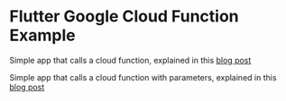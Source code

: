 # Flutter Google Cloud Function Example

Simple app that calls a cloud function, explained in this [blog post](https://bartvwezel.nl/flutter/flutter-calling-a-google-cloud-function/)

Simple app that calls a cloud function with parameters, explained in this [blog post](https://bartvwezel.nl/flutter/flutter-using-google-cloud-functions-with-parameters/)
